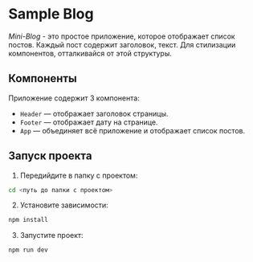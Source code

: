 # Sample Blog

*Mini-Blog* - это простое приложение, которое отображает список постов. Каждый пост содержит заголовок, текст.
Для стилизации компонентов, отталкивайся от этой структуры.

## Компоненты

Приложение содержит 3 компонента:

- `Header` — отображает заголовок страницы.
- `Footer` — отображает дату на странице.
- `App` — объединяет всё приложение и отображает список постов.

## Запуск проекта

1. Передийдите в папку с проектом:

```bash
cd <путь до папки с проектом>
```

2. Установите зависимости:

```bash
npm install
```

3. Запустите проект:

```bash
npm run dev
```
